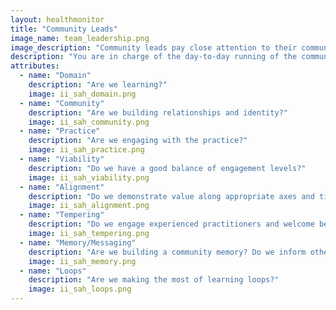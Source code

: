 ```yaml
---
layout: healthmonitor
title: "Community Leads"
image_name: team_leadership.png
image_description: "Community leads pay close attention to their community, make sure their members are heard, and try to align the community with the needs of its sponsor(s)."
description: "You are in charge of the day-to-day running of the community. You focus on the domain, the community, and the practice."
attributes: 
  - name: "Domain"
    description: "Are we learning?"
    image: ii_sah_domain.png
  - name: "Community"
    description: "Are we building relationships and identity?"
    image: ii_sah_community.png
  - name: "Practice"
    description: "Are we engaging with the practice?"
    image: ii_sah_practice.png
  - name: "Viability"
    description: "Do we have a good balance of engagement levels?"
    image: ii_sah_viability.png
  - name: "Alignment"
    description: "Do we demonstrate value along appropriate axes and timescales?"
    image: ii_sah_alignment.png
  - name: "Tempering"
    description: "Do we engage experienced practitioners and welcome beginners?"
    image: ii_sah_tempering.png
  - name: "Memory/Messaging"
    description: "Are we building a community memory? Do we inform others?"
    image: ii_sah_memory.png
  - name: "Loops"
    description: "Are we making the most of learning loops?"
    image: ii_sah_loops.png
---
```

